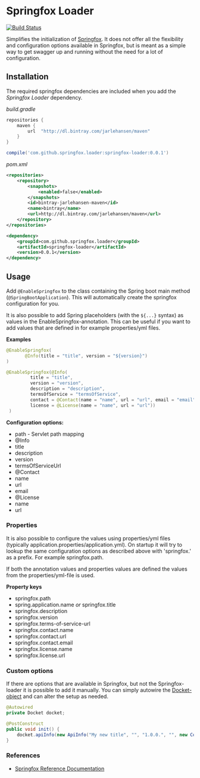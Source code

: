 # Springfox Loader

[![Build Status](https://travis-ci.org/jarlehansen/springfox-loader.svg?branch=master)](https://travis-ci.org/jarlehansen/springfox-loader)

Simplifies the initialization of [Springfox](http://springfox.io/).
It does not offer all the flexibility and configuration options available in Springfox, but is meant as a simple way to
get swagger up and running without the need for a lot of configuration.

## Installation

The required springfox dependencies are included when you add the _Springfox Loader_ dependency.

_build.gradle_
```groovy
repositories {
    maven {
        url  "http://dl.bintray.com/jarlehansen/maven"
    }
}
```

```groovy
compile('com.github.springfox.loader:springfox-loader:0.0.1')
```

_pom.xml_
```xml
<repositories>
    <repository>
        <snapshots>
            <enabled>false</enabled>
        </snapshots>
        <id>bintray-jarlehansen-maven</id>
        <name>bintray</name>
        <url>http://dl.bintray.com/jarlehansen/maven</url>
    </repository>
</repositories>
```

```xml
<dependency>
    <groupId>com.github.springfox.loader</groupId>
    <artifactId>springfox-loader</artifactId>
    <version>0.0.1</version>
</dependency>
```

## Usage

Add `@EnableSpringfox` to the class containing the Spring boot main method (`@SpringBootApplication`).
This will automatically create the springfox configuration for you.

It is also possible to add Spring placeholders (with the `${...}` syntax) as values in the EnableSpringfox-annotation.
This can be useful if you want to add values that are defined in for example properties/yml files.

 __Examples__
 ```java
@EnableSpringfox(
        @Info(title = "title", version = "${version}")
)
 ```

```java
@EnableSpringfox(@Info(
         title = "title",
         version = "version",
         description = "description",
         termsOfService = "termsOfService",
         contact = @Contact(name = "name", url = "url", email = "email"),
         license = @License(name = "name", url = "url"))
 )
```

__Configuration options:__
* path - Servlet path mapping
* @Info
 * title
 * description
 * version
 * termsOfServiceUrl
* @Contact
 * name
 * url
 * email
* @License
 * name
 * url


### Properties

It is also possible to configure the values using properties/yml files (typically application.properties/application.yml).
On startup it will try to lookup the same configuration options as described above with 'springfox.' as a prefix.
For example springfox.path.

If both the annotation values and properties values are defined the values from the properties/yml-file is used.

__Property keys__
* springfox.path
* spring.application.name _or_ springfox.title
* springfox.description
* springfox.version
* springfox.terms-of-service-url
* springfox.contact.name
* springfox.contact.url
* springfox.contact.email
* springfox.license.name
* springfox.license.url


### Custom options
If there are options that are available in Springfox, but not the Springfox-loader it is possible to add it manually.
You can simply autowire the [Docket-object](http://springfox.github.io/springfox/javadoc/current/springfox/documentation/spring/web/plugins/Docket.html) and can alter the setup as needed.

```java
@Autowired
private Docket docket;

@PostConstruct
public void init() {
    docket.apiInfo(new ApiInfo("My new title", "", "1.0.0.", "", new Contact("", "", ""), "", ""));
}
```

### References
* [Springfox Reference Documentation](http://springfox.github.io/springfox/docs/current/)